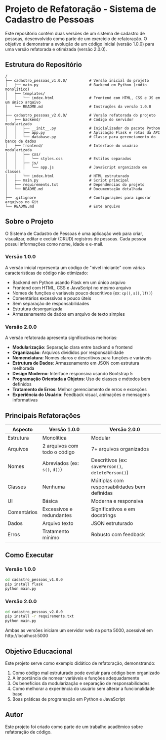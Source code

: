 # Projeto de Refatoração - Sistema de Cadastro de Pessoas

Este repositório contém duas versões de um sistema de cadastro de pessoas, desenvolvido como parte de um exercício de refatoração. O objetivo é demonstrar a evolução de um código inicial (versão 1.0.0) para uma versão refatorada e otimizada (versão 2.0.0).

## Estrutura do Repositório

```
/
├── cadastro_pessoas_v1.0.0/          # Versão inicial do projeto
│   ├── main.py                       # Backend em Python (códio monolítico)
│   ├── templates/
│   │   └── index.html                # Frontend com HTML, CSS e JS em um único arquivo
│   └── README.md                     # Instruções da versão 1.0.0
│
├── cadastro_pessoas_v2.0.0/          # Versão refatorada do projeto
│   ├── backend/                      # Código do servidor modularizado
│   │   ├── __init__.py               # Inicializador do pacote Python
│   │   ├── app.py                    # Aplicação Flask e rotas da API
│   │   └── database.py               # Classe para gerenciamento do banco de dados
│   ├── frontend/                     # Interface do usuário modularizada
│   │   ├── css/
│   │   │   └── styles.css            # Estilos separados
│   │   ├── js/
│   │   │   └── app.js                # JavaScript organizado em classes
│   │   └── index.html                # HTML estruturado
│   ├── main.py                       # Script principal
│   ├── requirements.txt              # Dependências do projeto
│   └── README.md                     # Documentação detalhada
│
├── .gitignore                        # Configurações para ignorar arquivos no Git
└── README.md                         # Este arquivo
```

## Sobre o Projeto

O Sistema de Cadastro de Pessoas é uma aplicação web para criar, visualizar, editar e excluir (CRUD) registros de pessoas. Cada pessoa possui informações como nome, idade e e-mail.

### Versão 1.0.0

A versão inicial representa um código de "nível iniciante" com várias características de código não otimizado:

- Backend em Python usando Flask em um único arquivo
- Frontend com HTML, CSS e JavaScript no mesmo arquivo
- Nomes de funções e variáveis pouco descritivos (ex: `cp()`, `s()`, `lf()`)
- Comentários excessivos e pouco úteis
- Sem separação de responsabilidades
- Estrutura desorganizada
- Armazenamento de dados em arquivo de texto simples

### Versão 2.0.0

A versão refatorada apresenta significativas melhorias:

- **Modularização**: Separação clara entre backend e frontend
- **Organização**: Arquivos divididos por responsabilidade
- **Nomenclatura**: Nomes claros e descritivos para funções e variáveis
- **Estrutura de Dados**: Armazenamento em JSON com estrutura melhorada
- **Design Moderno**: Interface responsiva usando Bootstrap 5
- **Programação Orientada a Objetos**: Uso de classes e métodos bem definidos
- **Tratamento de Erros**: Melhor gerenciamento de erros e exceções
- **Experiência do Usuário**: Feedback visual, animações e mensagens informativas

## Principais Refatorações

| Aspecto | Versão 1.0.0 | Versão 2.0.0 |
|---------|------------|------------|
| Estrutura | Monolítica | Modular |
| Arquivos | 2 arquivos com todo o código | 7+ arquivos organizados |
| Nomes | Abreviados (ex: `s()`, `d()`) | Descritivos (ex: `savePerson()`, `deletePerson()`) |
| Classes | Nenhuma | Múltiplas com responsabilidades bem definidas |
| UI | Básica | Moderna e responsiva |
| Comentários | Excessivos e redundantes | Significativos e em docstrings |
| Dados | Arquivo texto | JSON estruturado |
| Erros | Tratamento mínimo | Robusto com feedback |

## Como Executar

### Versão 1.0.0

```bash
cd cadastro_pessoas_v1.0.0
pip install flask
python main.py
```

### Versão 2.0.0

```bash
cd cadastro_pessoas_v2.0.0
pip install -r requirements.txt
python main.py
```

Ambas as versões iniciam um servidor web na porta 5000, acessível em http://localhost:5000

## Objetivo Educacional

Este projeto serve como exemplo didático de refatoração, demonstrando:

1. Como código mal estruturado pode evoluir para código bem organizado
2. A importância de nomear variáveis e funções adequadamente
3. Os benefícios da modularização e separação de responsabilidades
4. Como melhorar a experiência do usuário sem alterar a funcionalidade base
5. Boas práticas de programação em Python e JavaScript

## Autor

Este projeto foi criado como parte de um trabalho acadêmico sobre refatoração de código.